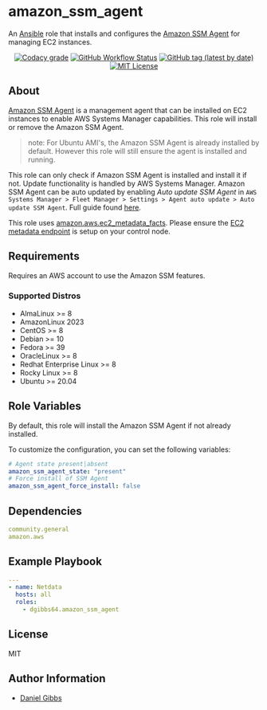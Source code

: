# amazon_ssm_agent

An [Ansible](https://www.ansible.com) role that installs and configures the <a href="https://docs.aws.amazon.com/systems-manager/">Amazon SSM Agent</a> for managing EC2 instances.

<p align="center">
<a href="https://app.codacy.com/gh/dgibbs64/ansible-role-amazon_ssm_agent"><img src="https://img.shields.io/codacy/grade/1a892d499efd4dabb73beffa8d64ed01?logo=codacy&style=flat-square" alt="Codacy grade"></a>
<a href="https://github.com/dgibbs64/ansible-role-amazon_ssm_agent/actions/workflows/molecule.yml"><img alt="GitHub Workflow Status" src="https://img.shields.io/github/actions/workflow/status/dgibbs64/ansible-role-amazon_ssm_agent/molecule.yml?label=molecule&logo=ansible&style=flat-square"></a>
<a href="https://galaxy.ansible.com/dgibbs64/amazon_ssm_agent"><img alt="GitHub tag (latest by date)" src="https://img.shields.io/github/v/tag/dgibbs64/ansible-role-amazon_ssm_agent?color=EE0000&label=release&logo=ansible&style=flat-square"></a>
<a href="https://github.com/dgibbs64/ansible-role-amazon_ssm_agent/blob/main/LICENSE.md"><img src="https://img.shields.io/github/license/gameservermanagers/docker-steamcmd?style=flat-square" alt="MIT License"></a>
</p>

## About

<a href="https://docs.aws.amazon.com/systems-manager/">Amazon SSM Agent</a> is a management agent that can be installed on EC2 instances to enable AWS Systems Manager capabilities. This role will install or remove the Amazon SSM Agent.

> note: For Ubuntu AMI's, the Amazon SSM Agent is already installed by default. However this role will still ensure the agent is installed and running.

This role can only check if Amazon SSM Agent is installed and install it if not. Update functionality is handled by AWS Systems Manager. Amazon SSM Agent can be auto updated by enabling *Auto update SSM Agent* in `AWS Systems Manager > Fleet Manager > Settings > Agent auto update > Auto update SSM Agent`. Full guide found <a href="https://docs.aws.amazon.com/systems-manager/latest/userguide/ssm-agent-automatic-updates.html">here</a>.

This role uses <a href="https://docs.ansible.com/ansible/latest/collections/amazon/aws/ec2_metadata_facts_module.html">amazon.aws.ec2_metadata_facts</a>. Please ensure the <a href="https://docs.aws.amazon.com/AWSEC2/latest/UserGuide/ec2-instance-metadata.html">EC2 metadata endpoint</a> is setup on your control node.

## Requirements

Requires an AWS account to use the Amazon SSM features.

### Supported Distros

- AlmaLinux >= 8
- AmazonLinux 2023
- CentOS >= 8
- Debian >= 10
- Fedora >= 39
- OracleLinux >= 8
- Redhat Enterprise Linux >= 8
- Rocky Linux >= 8
- Ubuntu >= 20.04

## Role Variables

By default, this role will install the Amazon SSM Agent if not already installed.

To customize the configuration, you can set the following variables:

```yaml
# Agent state present|absent
amazon_ssm_agent_state: "present"
# Force install of SSM Agent
amazon_ssm_agent_force_install: false
```

## Dependencies

```yaml
community.general
amazon.aws
```

## Example Playbook

```yaml
---
- name: Netdata
  hosts: all
  roles:
    - dgibbs64.amazon_ssm_agent
```

## License

MIT

## Author Information

- [Daniel Gibbs](https://danielgibbs.co.uk)

